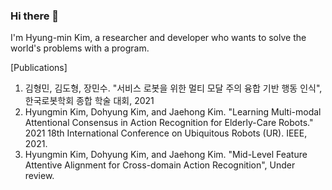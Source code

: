 ### Hi there 👋

I'm Hyung-min Kim, a researcher and developer who wants to solve the world's problems with a program.

[Publications] 

1. 김형민, 김도형, 장민수. "서비스 로봇을 위한 멀티 모달 주의 융합 기반 행동 인식", 한국로봇학회 종합 학술 대회, 2021
2. Hyungmin Kim, Dohyung Kim, and Jaehong Kim. "Learning Multi-modal Attentional Consensus in Action Recognition for Elderly-Care Robots." 2021 18th International Conference on Ubiquitous Robots (UR). IEEE, 2021.
3. Hyungmin Kim, Dohyung Kim, and Jaehong Kim. "Mid-Level Feature Attentive Alignment for Cross-domain Action Recognition", Under review.


<!--
**khm159/khm159** is a ✨ _special_ ✨ repository because its `README.md` (this file) appears on your GitHub profile.

Here are some ideas to get you started:

- 🔭 I’m currently working on ...
- 🌱 I’m currently learning ...
- 👯 I’m looking to collaborate on ...
- 🤔 I’m looking for help with ...
- 💬 Ask me about ...
- 📫 How to reach me: ...
- 😄 Pronouns: ...
- ⚡ Fun fact: ...
-->
